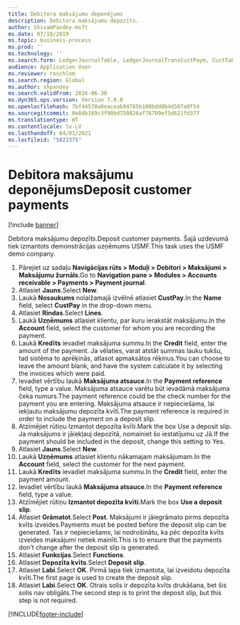 ```yaml
---
title: Debitora maksājumu deponējums
description: Debitora maksājumu depozīts.
author: ShivamPandey-msft
ms.date: 07/18/2019
ms.topic: business-process
ms.prod: ''
ms.technology: ''
ms.search.form: LedgerJournalTable, LedgerJournalTransCustPaym, CustTableLookup
audience: Application User
ms.reviewer: roschlom
ms.search.region: Global
ms.author: shpandey
ms.search.validFrom: 2016-06-30
ms.dyn365.ops.version: Version 7.0.0
ms.openlocfilehash: 7bf44570a0eaceab94765b100bdd8b4d507a0f54
ms.sourcegitcommit: 0e8db169c3f90bd750826af76709ef5d621fd377
ms.translationtype: HT
ms.contentlocale: lv-LV
ms.lasthandoff: 04/01/2021
ms.locfileid: "5822375"
---
```

# <a name="deposit-customer-payments"></a><span data-ttu-id="63df4-103">Debitora maksājumu deponējums</span><span class="sxs-lookup"><span data-stu-id="63df4-103">Deposit customer payments</span></span>

[!include [banner](../../includes/banner.md)]

<span data-ttu-id="63df4-104">Debitora maksājumu depozīts.</span><span class="sxs-lookup"><span data-stu-id="63df4-104">Deposit customer payments.</span></span> <span data-ttu-id="63df4-105">Šajā uzdevumā tiek izmantots demonstrācijas uzņēmums USMF.</span><span class="sxs-lookup"><span data-stu-id="63df4-105">This task uses the USMF demo company.</span></span>

1. <span data-ttu-id="63df4-106">Pārejiet uz sadaļu **Navigācijas rūts > Moduļi > Debitori > Maksājumi > Maksājumu žurnāls**.</span><span class="sxs-lookup"><span data-stu-id="63df4-106">Go to **Navigation pane > Modules > Accounts receivable > Payments > Payment journal**.</span></span>
2. <span data-ttu-id="63df4-107">Atlasiet **Jauns**.</span><span class="sxs-lookup"><span data-stu-id="63df4-107">Select **New**.</span></span>
3. <span data-ttu-id="63df4-108">Laukā **Nosaukums** nolaižamajā izvēlnē atlasiet **CustPay**.</span><span class="sxs-lookup"><span data-stu-id="63df4-108">In the **Name** field, select **CustPay** in the drop-down menu.</span></span>
4. <span data-ttu-id="63df4-109">Atlasiet **Rindas**.</span><span class="sxs-lookup"><span data-stu-id="63df4-109">Select **Lines**.</span></span>
5. <span data-ttu-id="63df4-110">Laukā **Uzņēmums** atlasiet klientu, par kuru ierakstāt maksājumu.</span><span class="sxs-lookup"><span data-stu-id="63df4-110">In the **Account** field, select the customer for whom you are recording the payment.</span></span>
6. <span data-ttu-id="63df4-111">Laukā **Kredīts** ievadiet maksājuma summu.</span><span class="sxs-lookup"><span data-stu-id="63df4-111">In the **Credit** field, enter the amount of the payment.</span></span> <span data-ttu-id="63df4-112">Ja vēlaties, varat atstāt summas lauku tukšu, tad sistēma to aprēķinās, atlasot apmaksātos rēķinus.</span><span class="sxs-lookup"><span data-stu-id="63df4-112">You can choose to leave the amount blank, and have the system calculate it by selecting the invoices which were paid.</span></span>  
7. <span data-ttu-id="63df4-113">Ievadiet vērtību laukā **Maksājuma atsauce**.</span><span class="sxs-lookup"><span data-stu-id="63df4-113">In the **Payment reference** field, type a value.</span></span> <span data-ttu-id="63df4-114">Maksājuma atsauce varētu būt ievadāmā maksājuma čeka numurs.</span><span class="sxs-lookup"><span data-stu-id="63df4-114">The payment reference could be the check number for the payment you are entering.</span></span> <span data-ttu-id="63df4-115">Maksājuma atsauce ir nepieciešama, lai iekļautu maksājumu depozīta kvītī.</span><span class="sxs-lookup"><span data-stu-id="63df4-115">The payment reference is required in order to include the payment on a deposit slip.</span></span>  
8. <span data-ttu-id="63df4-116">Atzīmējiet rūtiņu Izmantot depozīta kvīti.</span><span class="sxs-lookup"><span data-stu-id="63df4-116">Mark the box Use a deposit slip.</span></span> <span data-ttu-id="63df4-117">Ja maksājums ir jāiekļauj depozītā, nomainiet šo iestatījumu uz Jā.</span><span class="sxs-lookup"><span data-stu-id="63df4-117">If the payment should be included in the deposit, change this setting to Yes.</span></span>  
9. <span data-ttu-id="63df4-118">Atlasiet **Jauns**.</span><span class="sxs-lookup"><span data-stu-id="63df4-118">Select **New**.</span></span>
10. <span data-ttu-id="63df4-119">Laukā **Uzņēmums** atlasiet klientu nākamajam maksājumam.</span><span class="sxs-lookup"><span data-stu-id="63df4-119">In the **Account** field, select the customer for the next payment.</span></span>
11. <span data-ttu-id="63df4-120">Laukā **Kredīts** ievadiet maksājuma summu.</span><span class="sxs-lookup"><span data-stu-id="63df4-120">In the **Credit** field, enter the payment amount.</span></span>
12. <span data-ttu-id="63df4-121">Ievadiet vērtību laukā **Maksājuma atsauce**.</span><span class="sxs-lookup"><span data-stu-id="63df4-121">In the **Payment reference** field, type a value.</span></span>
13. <span data-ttu-id="63df4-122">Atzīmējiet rūtiņu **Izmantot depozīta kvīti**.</span><span class="sxs-lookup"><span data-stu-id="63df4-122">Mark the box **Use a deposit slip**.</span></span>
14. <span data-ttu-id="63df4-123">Atlasiet **Grāmatot**.</span><span class="sxs-lookup"><span data-stu-id="63df4-123">Select **Post**.</span></span> <span data-ttu-id="63df4-124">Maksājumi ir jāiegrāmato pirms depozīta kvīts izveides.</span><span class="sxs-lookup"><span data-stu-id="63df4-124">Payments must be posted before the deposit slip can be generated.</span></span> <span data-ttu-id="63df4-125">Tas ir nepieciešams, lai nodrošinātu, ka pēc depozīta kvīts izveides maksājumi netiek mainīti.</span><span class="sxs-lookup"><span data-stu-id="63df4-125">This is to ensure that the payments don't change after the deposit slip is generated.</span></span>  
15. <span data-ttu-id="63df4-126">Atlasiet **Funkcijas**.</span><span class="sxs-lookup"><span data-stu-id="63df4-126">Select **Functions**.</span></span>
16. <span data-ttu-id="63df4-127">Atlasiet **Depozīta kvīts**.</span><span class="sxs-lookup"><span data-stu-id="63df4-127">Select **Deposit slip**.</span></span>
17. <span data-ttu-id="63df4-128">Atlasiet **Labi**.</span><span class="sxs-lookup"><span data-stu-id="63df4-128">Select **OK**.</span></span> <span data-ttu-id="63df4-129">Pirmā lapa tiek izmantota, lai izveidotu depozīta kvīti.</span><span class="sxs-lookup"><span data-stu-id="63df4-129">The first page is used to create the deposit slip.</span></span>  
18. <span data-ttu-id="63df4-130">Atlasiet **Labi**.</span><span class="sxs-lookup"><span data-stu-id="63df4-130">Select **OK**.</span></span> <span data-ttu-id="63df4-131">Otrais solis ir depozīta kvīts drukāšana, bet šis solis nav obligāts.</span><span class="sxs-lookup"><span data-stu-id="63df4-131">The second step is to print the deposit slip, but this step is not required.</span></span>  



[!INCLUDE[footer-include](../../../includes/footer-banner.md)]